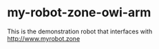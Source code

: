 # my-robot-zone-owi-arm
This is the demonstration robot that interfaces with http://www.myrobot.zone
